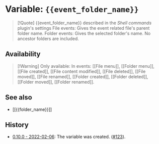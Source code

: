 # Variable: `{{event_folder_name}}`
> [!Quote] {{event_folder_name}} described in the *Shell commands* plugin's settings
> File events: Gives the event related file's parent folder name.
> Folder events: Gives the selected folder's name. No ancestor folders are included.

## Availability
> [!Warning] Only available:
> In events: [[File menu]], [[Folder menu]], [[File created]], [[File content modified]], [[File deleted]], [[File moved]], [[File renamed]], [[Folder created]], [[Folder deleted]], [[Folder moved]], [[Folder renamed]].

## See also
- [[{{folder_name}}]]

## History
- [0.10.0 - 2022-02-06](https://github.com/Taitava/obsidian-shellcommands/blob/main/CHANGELOG.md#0100---2022-02-06): The variable was created. ([#123](https://github.com/Taitava/obsidian-shellcommands/issues/123)).